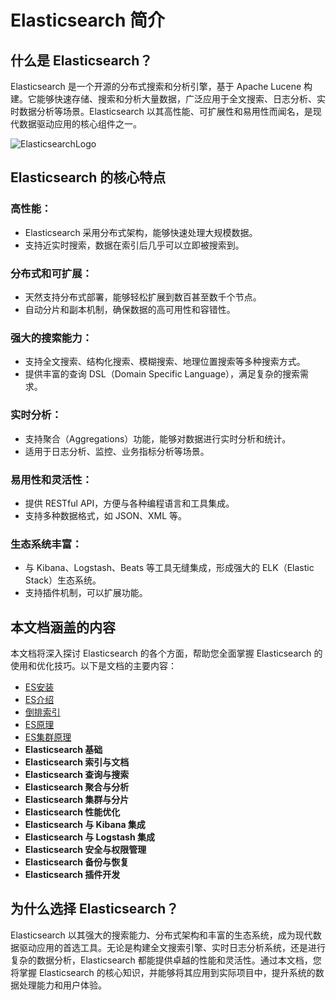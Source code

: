 # Elasticsearch 简介

## 什么是 Elasticsearch？
Elasticsearch 是一个开源的分布式搜索和分析引擎，基于 Apache Lucene 构建。它能够快速存储、搜索和分析大量数据，广泛应用于全文搜索、日志分析、实时数据分析等场景。Elasticsearch 以其高性能、可扩展性和易用性而闻名，是现代数据驱动应用的核心组件之一。

![ElasticsearchLogo](https://www.feiyiblog.com/uploads/Elasticsearch.png)

## Elasticsearch 的核心特点

### 高性能：
- Elasticsearch 采用分布式架构，能够快速处理大规模数据。
- 支持近实时搜索，数据在索引后几乎可以立即被搜索到。

### 分布式和可扩展：
- 天然支持分布式部署，能够轻松扩展到数百甚至数千个节点。
- 自动分片和副本机制，确保数据的高可用性和容错性。

### 强大的搜索能力：
- 支持全文搜索、结构化搜索、模糊搜索、地理位置搜索等多种搜索方式。
- 提供丰富的查询 DSL（Domain Specific Language），满足复杂的搜索需求。

### 实时分析：
- 支持聚合（Aggregations）功能，能够对数据进行实时分析和统计。
- 适用于日志分析、监控、业务指标分析等场景。

### 易用性和灵活性：
- 提供 RESTful API，方便与各种编程语言和工具集成。
- 支持多种数据格式，如 JSON、XML 等。

### 生态系统丰富：
- 与 Kibana、Logstash、Beats 等工具无缝集成，形成强大的 ELK（Elastic Stack）生态系统。
- 支持插件机制，可以扩展功能。

## 本文档涵盖的内容
本文档将深入探讨 Elasticsearch 的各个方面，帮助您全面掌握 Elasticsearch 的使用和优化技巧。以下是文档的主要内容：

-  [ES安装](/front/database/es/elasticsearch-install)
-  [ES介绍](/front/database/es/introduce)
-  [倒排索引](/front/database/es/Inverted-index)
-  [ES原理](/front/database/es/principle)
-  [ES集群原理](/front/database/es/Cluster-principle)
- **Elasticsearch 基础**
- **Elasticsearch 索引与文档**
- **Elasticsearch 查询与搜索**
- **Elasticsearch 聚合与分析**
- **Elasticsearch 集群与分片**
- **Elasticsearch 性能优化**
- **Elasticsearch 与 Kibana 集成**
- **Elasticsearch 与 Logstash 集成**
- **Elasticsearch 安全与权限管理**
- **Elasticsearch 备份与恢复**
- **Elasticsearch 插件开发**

## 为什么选择 Elasticsearch？
Elasticsearch 以其强大的搜索能力、分布式架构和丰富的生态系统，成为现代数据驱动应用的首选工具。无论是构建全文搜索引擎、实时日志分析系统，还是进行复杂的数据分析，Elasticsearch 都能提供卓越的性能和灵活性。通过本文档，您将掌握 Elasticsearch 的核心知识，并能够将其应用到实际项目中，提升系统的数据处理能力和用户体验。
